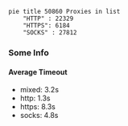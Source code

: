 
```mermaid
pie title 50860 Proxies in list
    "HTTP" : 22329
    "HTTPS": 6184
    "SOCKS" : 27812
```

### Some Info
#### Average Timeout

- mixed: 3.2s
- http: 1.3s
- https: 8.3s
- socks: 4.8s